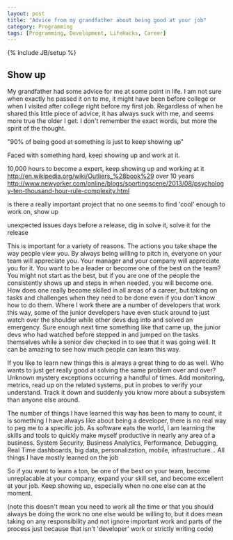 ```yaml
---
layout: post
title: "Advice from my grandfather about being good at your job"
category: Programming
tags: [Programming, Development, LifeHacks, Career]
---
```

{% include JB/setup %}

## Show up

My grandfather had some advice for me at some point in life. I am not sure when exactly he passed it on to me, it might have been before college or when I visited after college right before my first job. Regardless of when he shared this little piece of advice, it has always suck with me, and seems more true the older I get. I don't remember the exact words, but more the spirit of the thought.

"90% of being good at something is just to keep showing up"

Faced with something hard, keep showing up and work at it.

10,000 hours to become a expert, keep showing up and working at it http://en.wikipedia.org/wiki/Outliers_%28book%29 over 10 years http://www.newyorker.com/online/blogs/sportingscene/2013/08/psychology-ten-thousand-hour-rule-complexity.html

is there a really important project that no one seems to find 'cool' enough to work on, show up

unexpected issues days before a release, dig in solve it, solve it for the release

This is important for a variety of reasons. The actions you take shape the way people view you. By always being willing to pitch in, everyone on your team will appreciate you. Your manager and your company will appreciate you for it. You want to be a leader or become one of the best on the team? You might not start as the best, but if you are one of the people the consistently shows up and steps in when needed, you will become one. How does one really become skilled in all areas of a career, but taking on tasks and challenges when they need to be done even if you don't know how to do them. Where I work there are a number of developers that work this way, some of the junior developers have even stuck around to just watch over the shoulder while other devs dug into and solved an emergency. Sure enough next time something like that came up, the junior devs who had watched before stepped in and jumped on the tasks themselves while a senior dev checked in to see that it was going well. It can be amazing to see how much people can learn this way.

If you like to learn new things this is always a great thing to do as well. Who wants to just get really good at solving the same problem over and over? Unknown mystery exceptions occurring a handful of times. Add monitoring, metrics, read up on the related systems, put in probes to verify your understand. Track it down and suddenly you know more about a subsystem than anyone else around. 

The number of things I have learned this way has been to many to count, it is something I have always like about being a developer, there is no real way to peg me to a specific job. As software eats the world, I am learning the skills and tools to quickly make myself productive in nearly any area of a business. System Security, Business Analytics, Performance,  Debugging, Real Time dashboards, big data, personalization, mobile, infrastructure... All things I have mostly learned on the job

So if you want to learn a ton, be one of the best on your team, become unreplacable at your company, expand your skill set, and become excellent at your job. Keep showing up, especially when no one else can at the moment.

(note this doesn't mean you need to work all the time or that you should always be doing the work no one else would be willing to, but it does mean taking on any responsibility and not ignore important work and parts of the process just because that isn't 'developer' work or strictly writing code)